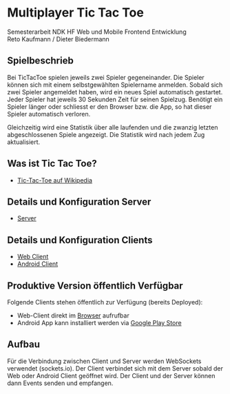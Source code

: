 # Multiplayer Tic Tac Toe

Semesterarbeit NDK HF Web und Mobile Frontend Entwicklung<br>
Reto Kaufmann / Dieter Biedermann

## Spielbeschrieb

Bei TicTacToe spielen jeweils zwei Spieler gegeneinander. Die Spieler können sich mit einem selbstgewählten Spielername anmelden. Sobald sich zwei Spieler angemeldet haben, wird ein neues Spiel automatisch gestartet. Jeder Spieler hat jeweils 30 Sekunden Zeit für seinen Spielzug. Benötigt ein Spieler länger oder schliesst er den Browser bzw. die App, so hat dieser Spieler automatisch verloren. 

Gleichzeitig wird eine Statistik über alle laufenden und die zwanzig letzten abgeschlossenen Spiele angezeigt. Die Statistik wird nach jedem Zug aktualisiert. 

## Was ist Tic Tac Toe?

- [Tic-Tac-Toe auf Wikipedia](https://de.wikipedia.org/wiki/Tic-Tac-Toe)


## Details und Konfiguration Server
- [Server](https://github.com/ibwgr/MultiplayerTicTacToe/tree/master/server)
## Details und Konfiguration Clients
- [Web Client](https://github.com/ibwgr/MultiplayerTicTacToe/tree/master/webClient)
- [Android Client](https://github.com/ibwgr/MultiplayerTicTacToe/tree/master/androidClient)


## Produktive Version öffentlich Verfügbar
Folgende Clients stehen öffentlich zur Verfügung (bereits Deployed):<br>
- Web-Client direkt im [Browser](http://www.lastminute.li/aaa/) aufrufbar 
- Android App kann installiert werden via [Google Play Store](https://play.google.com/store/apps/details?id=ch.ibw.semesterarbeit2017.multiplayertictactoe.multiplayertictactoe)

## Aufbau

Für die Verbindung zwischen Client und Server werden WebSockets verwendet (sockets.io). Der Client verbindet sich mit dem Server sobald der Web oder Android Client geöffnet wird. Der Client und der Server können dann Events senden und empfangen.

